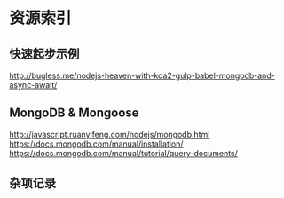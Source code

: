 # 资源索引

## 快速起步示例

http://bugless.me/nodejs-heaven-with-koa2-gulp-babel-mongodb-and-async-await/


## MongoDB &amp; Mongoose

http://javascript.ruanyifeng.com/nodejs/mongodb.html  
https://docs.mongodb.com/manual/installation/  
https://docs.mongodb.com/manual/tutorial/query-documents/  

## 杂项记录
